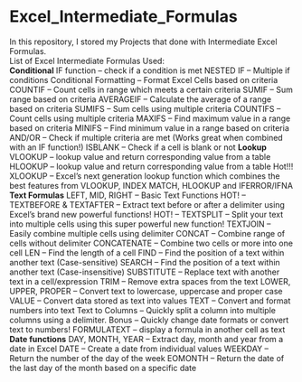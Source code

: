 # Excel_Intermediate_Formulas
In this repository, I stored my Projects that done with Intermediate Excel Formulas.<br/>
List of Excel Intermediate Formulas Used:<br/>
**Conditional**
IF function – check if a condition is met
NESTED IF – Multiple if conditions
Conditional Formatting – Format Excel Cells based on criteria
COUNTIF – Count cells in range which meets a certain criteria
SUMIF – Sum range based on criteria
AVERAGEIF – Calculate the average of a range based on criteria
SUMIFS – Sum cells using multiple criteria
COUNTIFS – Count cells using multiple criteria
MAXIFS – Find maximum value in a range based on criteria
MINIFS – Find minimum value in a range based on criteria
AND/OR – Check if multiple criteria are met (Works great when combined with an IF function!)
ISBLANK – Check if a cell is blank or not
**Lookup**
VLOOKUP – lookup value and return corresponding value from a table
HLOOKUP – lookup value and return corresponding value from a table
Hot!!! XLOOKUP – Excel’s next generation lookup function which combines the best features from VLOOKUP, INDEX MATCH, HLOOKUP and IFERROR/IFNA
**Text Formulas**
LEFT, MID, RIGHT – Basic Text Functions
HOT! – TEXTBEFORE & TEXTAFTER – Extract text before or after a delimiter using Excel’s brand new powerful functions!
HOT! – TEXTSPLIT – Split your text into multiple cells using this super powerful new function!
TEXTJOIN – Easily combine multiple cells using delimiter
CONCAT – Combine range of cells without delimiter
CONCATENATE – Combine two cells or more into one cell
LEN – Find the length of a cell
FIND – Find the position of a text within another text (Case-sensitive)
SEARCH – Find the position of a text within another text (Case-insensitive)
SUBSTITUTE – Replace text with another text in a cell/expression
TRIM – Remove extra spaces from the text
LOWER, UPPER, PROPER – Convert text to lowercase, uppercase and proper case
VALUE – Convert data stored as text into values
TEXT – Convert and format numbers into text
Text to Columns – Quickly split a column into multiple columns using a delimiter. Bonus – Quickly change date formats or convert text to numbers!
FORMULATEXT – display a formula in another cell as text
**Date functions**
DAY, MONTH, YEAR – Extract day, month and year from a date in Excel
DATE – Create a date from individual values
WEEKDAY – Return the number of the day of the week
EOMONTH – Return the date of the last day of the month based on a specific date
